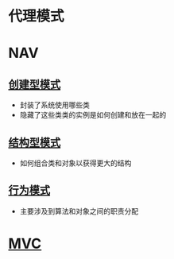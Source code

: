 # 代理模式

# NAV

## [创建型模式](./设计模式/创建型模式.md)

- 封装了系统使用哪些类
- 隐藏了这些类类的实例是如何创建和放在一起的

## [结构型模式](./设计模式/结构型模式.md)

- 如何组合类和对象以获得更大的结构

## [行为模式](./设计模式/行为模式.md)

- 主要涉及到算法和对象之间的职责分配

# [MVC](设计模式/MVC.md)

